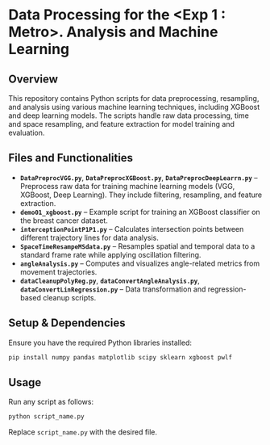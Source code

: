 # **Data Processing for the <Exp 1 : Metro>. Analysis and Machine Learning**  

## **Overview**  
This repository contains Python scripts for data preprocessing, resampling, and analysis using various machine learning techniques, including XGBoost and deep learning models. The scripts handle raw data processing, time and space resampling, and feature extraction for model training and evaluation.  

## **Files and Functionalities**  

- **`DataPreprocVGG.py`**, **`DataPreprocXGBoost.py`**, **`DataPreprocDeepLearrn.py`** – Preprocess raw data for training machine learning models (VGG, XGBoost, Deep Learning). They include filtering, resampling, and feature extraction.  
- **`demo01_xgboost.py`** – Example script for training an XGBoost classifier on the breast cancer dataset.  
- **`interceptionPointP1P1.py`** – Calculates intersection points between different trajectory lines for data analysis.  
- **`SpaceTimeResampeMSdata.py`** – Resamples spatial and temporal data to a standard frame rate while applying oscillation filtering.  
- **`angleAnalysis.py`** – Computes and visualizes angle-related metrics from movement trajectories.  
- **`dataCleanupPolyReg.py`**, **`dataConvertAngleAnalysis.py`**, **`dataConvertLinRegression.py`** – Data transformation and regression-based cleanup scripts.  

## **Setup & Dependencies**  
Ensure you have the required Python libraries installed:  
```sh
pip install numpy pandas matplotlib scipy sklearn xgboost pwlf
```

## **Usage**  
Run any script as follows:  
```sh
python script_name.py
```
Replace `script_name.py` with the desired file.
